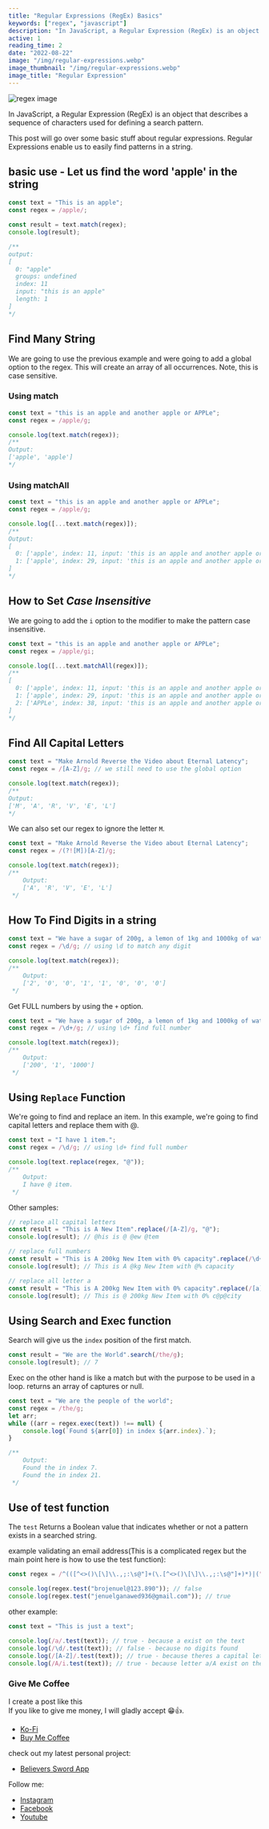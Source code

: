 ```yaml
---
title: "Regular Expressions (RegEx) Basics"
keywords: ["regex", "javascript"]
description: "In JavaScript, a Regular Expression (RegEx) is an object that describes a sequence of characters used for defining a search pattern. This post will go over some basic stuff about regular expressions. Regular Expressions enable us to easily find patterns in a string."
active: 1
reading_time: 2
date: "2022-08-22"
image: "/img/regular-expressions.webp"
image_thumbnail: "/img/regular-expressions.webp"
image_title: "Regular Expression"
---
```


![regex image](/img/regular-expressions.webp "Regular Expression Basics")

In JavaScript, a Regular Expression (RegEx) is an object that describes a sequence of characters used for defining a search pattern.

This post will go over some basic stuff about regular expressions. Regular Expressions enable us to easily find patterns in a string.

## basic use - Let us find the word 'apple' in the string

```js
const text = "This is an apple";
const regex = /apple/;

const result = text.match(regex);
console.log(result);

/**
output:
[
  0: "apple"
  groups: undefined
  index: 11
  input: "this is an apple"
  length: 1
]
*/
```

## Find Many String

We are going to use the previous example and were going to add a global option to the regex. This will create an array of all occurrences. Note, this is case sensitive.

### Using match

```js
const text = "this is an apple and another apple or APPLe";
const regex = /apple/g;

console.log(text.match(regex));
/**
Output:
['apple', 'apple']
*/
```

### Using matchAll

```js
const text = "this is an apple and another apple or APPLe";
const regex = /apple/g;

console.log([...text.match(regex)]);
/**
Output:
[
  0: ['apple', index: 11, input: 'this is an apple and another apple or APPLe', groups: undefined]
  1: ['apple', index: 29, input: 'this is an apple and another apple or APPLe', groups: undefined]
]
*/
```

## How to Set **_Case Insensitive_**

We are going to add the `i` option to the modifier to make the pattern case insensitive.

```js
const text = "this is an apple and another apple or APPLe";
const regex = /apple/gi;

console.log([...text.matchAll(regex)]);
/**
[
  0: ['apple', index: 11, input: 'this is an apple and another apple or APPLe', groups: undefined]
  1: ['apple', index: 29, input: 'this is an apple and another apple or APPLe', groups: undefined]
  2: ['APPLe', index: 38, input: 'this is an apple and another apple or APPLe', groups: undefined]
]
*/
```

## Find All Capital Letters

```js
const text = "Make Arnold Reverse the Video about Eternal Latency";
const regex = /[A-Z]/g; // we still need to use the global option

console.log(text.match(regex));
/**
Output:
['M', 'A', 'R', 'V', 'E', 'L']
*/
```

We can also set our regex to ignore the letter `M`.

```js
const text = "Make Arnold Reverse the Video about Eternal Latency";
const regex = /(?![M])[A-Z]/g;

console.log(text.match(regex));
/**
    Output:
    ['A', 'R', 'V', 'E', 'L']
 */
```

## How To Find Digits in a string

```js
const text = "We have a sugar of 200g, a lemon of 1kg and 1000kg of water.";
const regex = /\d/g; // using \d to match any digit

console.log(text.match(regex));
/**
    Output:
    ['2', '0', '0', '1', '1', '0', '0', '0']
 */
```

Get FULL numbers by using the `+` option.

```js
const text = "We have a sugar of 200g, a lemon of 1kg and 1000kg of water.";
const regex = /\d+/g; // using \d+ find full number

console.log(text.match(regex));
/**
    Output:
    ['200', '1', '1000']
 */
```

## Using `Replace` Function

We're going to find and replace an item. In this example, we're going to find capital letters and replace them with @.

```js
const text = "I have 1 item.";
const regex = /\d/g; // using \d+ find full number

console.log(text.replace(regex, "@"));
/**
    Output:
    I have @ item.
 */
```

Other samples:

```js
// replace all capital letters
const result = "This is A New Item".replace(/[A-Z]/g, "@");
console.log(result); // @his is @ @ew @tem

// replace full numbers
const result = "This is A 200kg New Item with 0% capacity".replace(/\d+/g, "@");
console.log(result); // This is A @kg New Item with @% capacity

// replace all letter a
const result = "This is A 200kg New Item with 0% capacity".replace(/[a]/gi, "@");
console.log(result); // This is @ 200kg New Item with 0% c@p@city
```

## Using Search and Exec function

Search will give us the `index` position of the first match.

```js
const result = "We are the World".search(/the/g);
console.log(result); // 7
```

Exec on the other hand is like a match but with the purpose to be used in a loop. returns an array of captures or null.

```js
const text = "We are the people of the world";
const regex = /the/g;
let arr;
while ((arr = regex.exec(text)) !== null) {
    console.log(`Found ${arr[0]} in index ${arr.index}.`);
}

/**
    Output:
    Found the in index 7.
    Found the in index 21.
 */
```

## Use of test function

The `test` Returns a Boolean value that indicates whether or not a pattern exists in a searched string.

example validating an email address(This is a complicated regex but the main point here is how to use the test function):

```js
const regex = /^(([^<>()\[\]\\.,;:\s@"]+(\.[^<>()\[\]\\.,;:\s@"]+)*)|(".+"))@((\[[0-9]{1,3}\.[0-9]{1,3}\.[0-9]{1,3}\.[0-9]{1,3}])|(([a-zA-Z\-0-9]+\.)+[a-zA-Z]{2,}))$/;

console.log(regex.test("brojenuel@123.890")); // false
console.log(regex.test("jenuelganawed936@gmail.com")); // true
```

other example:

```js
const text = "This is just a text";

console.log(/a/.test(text)); // true - because a exist on the text
console.log(/\d/.test(text)); // false - because no digits found
console.log(/[A-Z]/.test(text)); // true - because theres a capital letter
console.log(/A/i.test(text)); // true - because letter a/A exist on the text
```

### Give Me Coffee

I create a post like this  
If you like to give me money, I will gladly accept 😁👍.

-   [Ko-Fi](https://ko-fi.com/brojenuel)
-   [Buy Me Coffee](https://www.buymeacoffee.com/brojenuel)

check out my latest personal project:

-   [Believers Sword App](https://believers-sword-app.herokuapp.com/)

Follow me:

-   [Instagram](https://www.instagram.com/brojenuel/)
-   [Facebook](https://www.facebook.com/broJenuel/)
-   [Youtube](https://www.youtube.com/channel/UCNANDtTF63UTRcYioVsSCdA)
